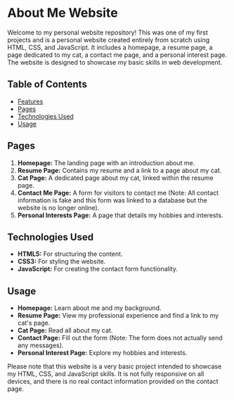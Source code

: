 # About Me Website

Welcome to my personal website repository! This was one of my first projects and is a personal website created entirely from scratch using HTML, CSS, and JavaScript. It includes a homepage, a resume page, a page dedicated to my cat, a contact me page, and a personal interest page. The website is designed to showcase my basic skills in web development.

## Table of Contents

- [Features](#features)
- [Pages](#pages)
- [Technologies Used](#technologies-used)
- [Usage](#usage)

## Pages

1. **Homepage:** The landing page with an introduction about me.
2. **Resume Page:** Contains my resume and a link to a page about my cat.
3. **Cat Page:** A dedicated page about my cat, linked within the resume page.
4. **Contact Me Page:** A form for visitors to contact me (Note: All contact information is fake and this form was linked to a database but the website is no longer online).
5. **Personal Interests Page:** A page that details my hobbies and interests.

## Technologies Used

- **HTML5:** For structuring the content.
- **CSS3:** For styling the website.
- **JavaScript:** For creating the contact form functionality.

## Usage

- **Homepage:** Learn about me and my background.
- **Resume Page:** View my professional experience and find a link to my cat's page.
- **Cat Page:** Read all about my cat.
- **Contact Page:** Fill out the form (Note: The form does not actually send any messages).
- **Personal Interest Page:** Explore my hobbies and interests.

Please note that this website is a very basic project intended to showcase my HTML, CSS, and JavaScript skills. It is not fully responsive on all devices, and there is no real contact information provided on the contact page.
